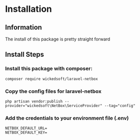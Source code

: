 # Installation

## Information
The install of this package is pretty straight forward

## Install Steps
### Install this package with composer:
```
composer require wickedsoft/laravel-netbox
```

### Copy the config files for laravel-netbox
```
php artisan vendor:publish --provider="wickedsoft\NetBox\ServiceProvider" --tag="config"
```

### Add the credentials to your environment file (.env)
```
NETBOX_DEFAULT_URL=
NETBOX_DEFAULT_KEY=
```
